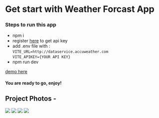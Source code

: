 <h1>Get start with Weather Forcast App</h1>

<h3>Steps to run this app</h3>
<ul>
  <li>npm i</li>
  <li>register <a href="https://developer.accuweather.com" target="_blank">here</a> to get api key</li>
  <li>add .env file with : <br /> 
    <code>VITE_URL=http://dataservice.accuweather.com</code>
    <br>
    <code>VITE_APIKEY={YOUR API KEY}</code>
  </li>
  <li>npm run dev</li>
</ul>
<a href="https://bush-weather-app.netlify.app">demo here</a>
<h4>You are ready to go, enjoy!</h4>

<h2>Project Photos -</h2>
<img src=https://github.com/Shaybush/weather-forecast/assets/48178609/8ef38094-205f-4717-bf25-631e3a258ae6>
<img src=https://github.com/Shaybush/weather-forecast/assets/48178609/58a21ffa-4e9e-4c37-9a4c-60e61a00c59d>
<img src=https://github.com/Shaybush/weather-forecast/assets/48178609/25c7b3f2-07ad-44d6-8e28-ea8d3d1e00d0>
<img src=https://github.com/Shaybush/weather-forecast/assets/48178609/d9fd8983-f7c8-43be-8a42-fc20cf0de173>
